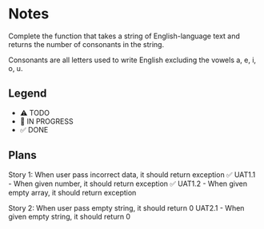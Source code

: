 # Notes

Complete the function that takes a string of English-language text and returns the number of consonants in the string.

Consonants are all letters used to write English excluding the vowels a, e, i, o, u.

## Legend
- ⚠ TODO
- 🚧 IN PROGRESS
- ✅ DONE

## Plans

Story 1: When user pass incorrect data, it should return exception
✅ UAT1.1 - When given number, it should return exception
✅ UAT1.2 - When given empty array, it should return exception

Story 2: When user pass empty string, it should return 0
UAT2.1 - When given empty string, it should return 0